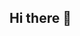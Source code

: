 ## Hi there 👋

<!--
**matematikbaba/matematikbaba**  ✨ Rabbani Sanat ✨  `README.md` (this file) appears on your GitHub profile.

Matematiğin ne için yaratıldığını anlayın

- 🔭 tefekkür  ...
- 🌱 teşekkür ...
- 👯 ikna ...
- 🤔 bilimsel...
- 💬 felsefi...
- 📫 ontolojik ...
- 😄 eğlenceli...
- ⚡ çarpıcı...
-->
